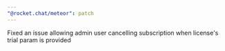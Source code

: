```yaml
---
"@rocket.chat/meteor": patch
---
```


Fixed an issue allowing admin user cancelling subscription when license's trial param is provided
